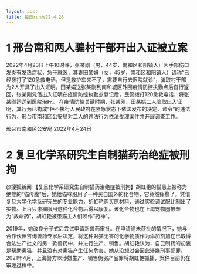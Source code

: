 ```yaml
---
layout: post
title: 每日run闻22.4.26
---
```

# 1 邢台南和两人骗村干部开出入证被立案
2022年4月23日上午10时许，张某刚（男，44岁，南和区和阳镇人）因手部伤口发炎有发热症状，急于就医，其妻田某娟（女，45岁，南和区和阳镇人）谎称“已经拨打了120急救电话，但是救护车来不了，需要自行去医院就诊”，骗取村干部为2人开具了出入证明。田某娟送张某刚到南和城区外围疫情防控执勤点后自行返回，张某刚凭借出入证明在疫情防控执勤点登记后，民警拨打120急救电话，将张某刚运送到医院治疗。
在疫情防控关键时期，张某刚、田某娟二人骗取出入证明，其行为已构成“拒不执行人民政府在紧急状态下依法发布的决定、命令”的违法行为，邢台市南和区公安局对二人的违法行为依法受理案件并开展调查工作。

邢台市南和区公安局
2022年4月24日

# 2 复旦化学系研究生自制猫药治绝症被刑拘
@搜狐新闻
【复旦化学系研究生自制猫药治绝症被刑拘】胡虹艳的猫患上被称为绝症的“猫传腹”后，她给猫咪服用了一种买自国外的化合物，它竟然痊愈了。凭借复旦大学化学系研究生的专业能力，胡虹艳购买原材料、通过实验调试配比制出了实物。上百只患猫服用这种化合物后得以康复。该化合物也在上海宠物圈被奉为“救命药”，胡虹艳被患猫主人们唤作“药神”。

2019年，她改良分子式后尝试申请新兽药审批。在申请尚未获批的情况下，她与合作伙伴咨询兽药专家后决定，将这种对猫无害的化学物质作为添加剂加在已取得合法生产批文的另一款兽药中，并进行生产、销售。胡虹艳认为，自己制药的初衷是帮助患猫，并且没有对患猫产生任何危害，她从没想过会因此涉嫌刑事犯罪。2021年4月，上海警方以涉嫌生产、销售伪劣产品罪将胡虹艳抓捕，案件目前仍在审理过程中。
